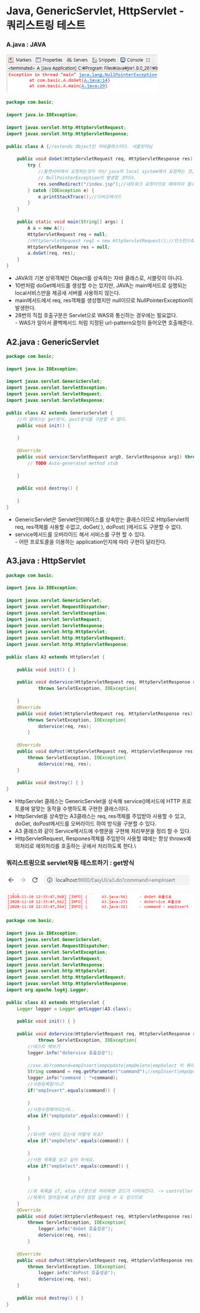# Java, GenericServlet, HttpServlet - 쿼리스트링 테스트

### A.java : JAVA

![NullPointerException](<../../../.gitbook/assets/3 (40).png>)

```java
package com.basic;

import java.io.IOException;

import javax.servlet.http.HttpServletRequest;
import javax.servlet.http.HttpServletResponse;

public class A {//extends Object인 자바클래스이다. 서블릿아님
	
	public void doGet(HttpServletRequest req, HttpServletResponse res) {
		try {
			//톰캣서버에서 요청하는것이 아닌 java의 local system에서 요청하는 것,
			// NullPointerException이 발생할 것이다.
			res.sendRedirect("/index.jsp");//네트워크 요청이므로 예외처리 필수 - IOException
		} catch (IOException e) {
			e.printStackTrace();//디버깅메서드
		}
	}

	public static void main(String[] args) {
		A a = new A();
		HttpServletRequest req = null;
		//HttpServletRequest req1 = new HttpServletRequest();//인스턴스화가 불가능하다.
		HttpServletResponse res = null;
		a.doGet(req, res);
	}
}
```

* JAVA의 기본 상위객체인 Object를 상속하는 자바 클래스로, 서블릿이 아니다.
* 10번처럼 doGet메서드를 생성할 수는 있지만, JAVA는 main메서드로 실행되는 local서비스만을 제공새 서버를 사용하지 않는다.
* main메서드에서 req, res객체를 생성했지만 null이므로 NullPointerException이 발생한다.
* 28번의 직접 호출구문은 Servlet으로 WAS와 통신하는 경우에는 필요없다.\
  \- WAS가 알아서 콜백메서드 처럼 지정된 url-pattern요청이 들어오면 호출해준다.

## A2.java : GenericServlet

```java
package com.basic;

import java.io.IOException;

import javax.servlet.GenericServlet;
import javax.servlet.ServletException;
import javax.servlet.ServletRequest;
import javax.servlet.ServletResponse;

public class A2 extends GenericServlet {
	//이 클래스는 get방식, post방식을 구분할 수 없다.
	public void init() {
		
	}
	
	@Override
	public void service(ServletRequest arg0, ServletResponse arg1) throws ServletException, IOException {
		// TODO Auto-generated method stub

	}

	public void destroy() {
		
	}
}
```

* GenericServlet은 Servlet인터페이스를 상속받는 클래스이므로 HttpServlet의 req, res객체를 사용할 수없고, doGet( ), doPost( )메서드도 구분할 수 없다.
* service메서드를 오버라이드 해서 서비스를 구현 할 수 있다.\
  \- 어떤 프로토콜을 이용하는 application인지에 따라 구현이 달라진다.

## A3.java : HttpServlet

```java
package com.basic;

import java.io.IOException;

import javax.servlet.GenericServlet;
import javax.servlet.RequestDispatcher;
import javax.servlet.ServletException;
import javax.servlet.ServletRequest;
import javax.servlet.ServletResponse;
import javax.servlet.http.HttpServlet;
import javax.servlet.http.HttpServletRequest;
import javax.servlet.http.HttpServletResponse;

public class A3 extends HttpServlet {
	
	public void init() { }
	
	public void doService(HttpServletRequest req, HttpServletResponse res)
			throws ServletException, IOException{			

	}
	@Override
	public void doGet(HttpServletRequest req, HttpServletResponse res) 
		throws ServletException, IOException{
			doService(req, res);
		}
	
	@Override
	public void doPost(HttpServletRequest req, HttpServletResponse res) 
		throws ServletException, IOException{
			doService(req, res);
	}
	
	public void destroy() {	}	
}
```

* HttpServlet 클래스는 GenericServlet을 상속해 service()메서드에 HTTP 프로토콜에 알맞는 동작을 수행하도록 구현한 클래스이다.
* HttpServlet을 상속받는 A3클래스는 req, res객체를 주입받아 사용할 수 있고, doGet, doPost메서드를 오버라이드 하여 방식을 구분할 수 있다.
* A3 클래스와 같이 Service메서드에 수행문을 구현해 처리부분을 정리 할 수 있다.
* HttpServletRequest, Respones객체를 주입받아 사용할 떄에는 항상 throws예외처리로 예외처리를 호출하는 곳에서 처리하도록 한다.\


### 쿼리스트링으로 servlet작동 테스트하기 : get방식

![url 쿼리스트링으로 단위테스트가 가능하다.](<../../../.gitbook/assets/2 (49).png>)

![로그 확인](<../../../.gitbook/assets/2-1 (3).png>)

```java
package com.basic;

import java.io.IOException;
import javax.servlet.GenericServlet;
import javax.servlet.RequestDispatcher;
import javax.servlet.ServletException;
import javax.servlet.ServletRequest;
import javax.servlet.ServletResponse;
import javax.servlet.http.HttpServlet;
import javax.servlet.http.HttpServletRequest;
import javax.servlet.http.HttpServletResponse;
import org.apache.log4j.Logger;

public class A3 extends HttpServlet {	
	Logger logger = Logger.getLogger(A3.class);
	
	public void init() { }
	
	public void doService(HttpServletRequest req, HttpServletResponse res)
			throws ServletException, IOException{
		//테스트 해보기
		logger.info("doService 호출성공");
		
		//xxx.do?command=empInsert|empUpdate|empDelete|empSelect 이 쿼리스트링으로 
		String command = req.getParameter("command");//empInsert|empUpdate|empDelete|empSelect 이런걸 받아와 구분하자.
		logger.info("command : "+command);
		//사원등록할거니?
		if("empInsert".equals(command)) {
			
		}		
		//사원수정해야되는데..
		else if("empUpdate".equals(command)) {
			
		}				
		//퇴사한 사원이 있는데 어떻게 하죠?
		else if("empDelete".equals(command)) {
			
		}				
		//사원 목록을 보고 싶어 하세요.
		else if("empSelect".equals(command)) {
			
		}		
		
		//위 목록을 if, else if문으로 처리하면 코드가 더러워진다. -> controller mapper를 사용하자
		//목록이 많아질수록 if문이 엄청 길어질 수 도 있으므로
	}
	@Override
	public void doGet(HttpServletRequest req, HttpServletResponse res) 
		throws ServletException, IOException{
			logger.info("doGet 호출성공");
			doService(req, res);
		}
	
	@Override
	public void doPost(HttpServletRequest req, HttpServletResponse res) 
		throws ServletException, IOException{
			logger.info("doPost 호출성공");
			doService(req, res);
	}
	
	public void destroy() {	}	
}
```
